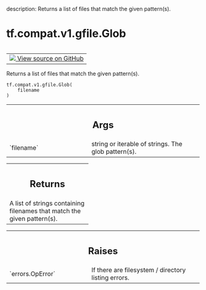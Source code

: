 description: Returns a list of files that match the given pattern(s).

<div itemscope itemtype="http://developers.google.com/ReferenceObject">
<meta itemprop="name" content="tf.compat.v1.gfile.Glob" />
<meta itemprop="path" content="Stable" />
</div>

# tf.compat.v1.gfile.Glob

<!-- Insert buttons and diff -->

<table class="tfo-notebook-buttons tfo-api nocontent" align="left">
<td>
  <a target="_blank" href="https://github.com/tensorflow/tensorflow/blob/r2.2/tensorflow/python/lib/io/file_io.py#L337-L350">
    <img src="https://www.tensorflow.org/images/GitHub-Mark-32px.png" />
    View source on GitHub
  </a>
</td>
</table>



Returns a list of files that match the given pattern(s).

<pre class="devsite-click-to-copy prettyprint lang-py tfo-signature-link">
<code>tf.compat.v1.gfile.Glob(
    filename
)
</code></pre>



<!-- Placeholder for "Used in" -->


<!-- Tabular view -->
 <table class="responsive fixed orange">
<colgroup><col width="214px"><col></colgroup>
<tr><th colspan="2"><h2 class="add-link">Args</h2></th></tr>

<tr>
<td>
`filename`
</td>
<td>
string or iterable of strings. The glob pattern(s).
</td>
</tr>
</table>



<!-- Tabular view -->
 <table class="responsive fixed orange">
<colgroup><col width="214px"><col></colgroup>
<tr><th colspan="2"><h2 class="add-link">Returns</h2></th></tr>
<tr class="alt">
<td colspan="2">
A list of strings containing filenames that match the given pattern(s).
</td>
</tr>

</table>



<!-- Tabular view -->
 <table class="responsive fixed orange">
<colgroup><col width="214px"><col></colgroup>
<tr><th colspan="2"><h2 class="add-link">Raises</h2></th></tr>

<tr>
<td>
`errors.OpError`
</td>
<td>
If there are filesystem / directory listing errors.
</td>
</tr>
</table>

